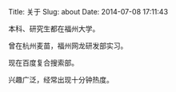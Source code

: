 Title: 关于
Slug: about
Date: 2014-07-08 17:11:43

本科、研究生都在福州大学。

曾在杭州麦苗，福州网龙研发部实习。

现在百度复合搜索部。

兴趣广泛，经常出现十分钟热度。